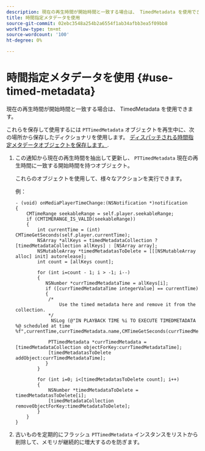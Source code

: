 ```yaml
---
description: 現在の再生時間が開始時間と一致する場合は、 TimedMetadata を使用できます。
title: 時間指定メタデータを使用
source-git-commit: 02ebc3548a254b2a6554f1ab34afbb3ea5f09bb8
workflow-type: tm+mt
source-wordcount: '100'
ht-degree: 0%

---
```


# 時間指定メタデータを使用 {#use-timed-metadata}

現在の再生時間が開始時間と一致する場合は、 TimedMetadata を使用できます。

これらを保存して使用するには `PTTimedMetadata` オブジェクトを再生中に、次の場所から保存したディクショナリを使用します。 [ディスパッチされる時間指定メタデータオブジェクトを保存します。](../../../tvsdk-3x-ios-prog/ios-3x-advertising/ios-3x-custom-tags-configure/ios-3x-timed-metadata-store.md).

1. この通知から現在の再生時間を抽出して更新し、 `PTTimedMetadata` 現在の再生時間に一致する開始時間を持つオブジェクト。

   これらのオブジェクトを使用して、様々なアクションを実行できます。

   例：

   ```
   - (void) onMediaPlayerTimeChange:(NSNotification *)notification 
   { 
       CMTimeRange seekableRange = self.player.seekableRange; 
       if (CMTIMERANGE_IS_VALID(seekableRange)) 
       { 
           int currentTime = (int) CMTimeGetSeconds(self.player.currentTime); 
           NSArray *allKeys = timedMetadataCollection ? [timedMetadataCollection allKeys] : [NSArray array]; 
           NSMutableArray *timedMetadatasToDelete = [[[NSMutableArray alloc] init] autorelease]; 
           int count = [allKeys count]; 
   
           for (int i=count - 1; i > -1; i--) 
           { 
              NSNumber *currTimedMetadataTime = allKeys[i]; 
              if ([currTimedMetadataTime integerValue] == currentTime) 
              { 
               /* 
                   Use the timed metadata here and remove it from the collection. 
               */ 
                NSLog (@"IN PLAYBACK TIME %i TO EXECUTE TIMEDMETADATA %@ scheduled at time %f",currentTime,currTimedMetadata.name,CMTimeGetSeconds(currTimedMetadata.time)); 
   
               PTTimedMetadata *currTimedMetadata = [timedMetadataCollection objectForKey:currTimedMetadataTime]; 
               [timedMetadatasToDelete addObject:currTimedMetadataTime]; 
              } 
           } 
   
           for (int i=0; i<[timedMetadatasToDelete count]; i++) 
           { 
               NSNumber *timedMetadataToDelete = timedMetadatasToDelete[i]; 
               [timedMetadataCollection removeObjectForKey:timedMetadataToDelete]; 
           } 
       } 
   }
   ```

1. 古いものを定期的にフラッシュ `PTTimedMetadata` インスタンスをリストから削除して、メモリが継続的に増大するのを防ぎます。

